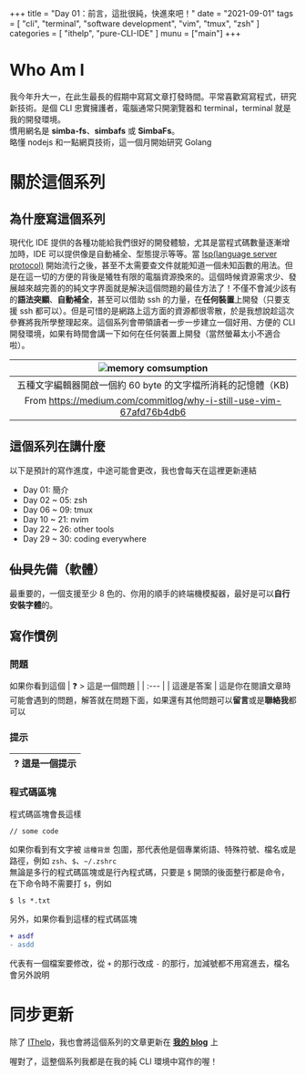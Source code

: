 +++
title = "Day 01：前言，這批很純，快進來吧！"
date = "2021-09-01"
tags = [
  "cli",
  "terminal",
  "software development",
  "vim",
  "tmux",
  "zsh"
]
categories = [ "ithelp", "pure-CLI-IDE" ]
munu = ["main"]
+++

# Who Am I
我今年升大一，在此生最長的假期中寫寫文章打發時間。平常喜歡寫寫程式，研究新技術。是個 CLI 忠實擁護者，電腦通常只開瀏覽器和 terminal，terminal 就是我的開發環境。  
慣用網名是 **simba-fs**、**simbafs** 或 **SimbaFs**。  
略懂 nodejs 和一點網頁技術，這一個月開始研究 Golang

# 關於這個系列
## 為什麼寫這個系列
現代化 IDE 提供的各種功能給我們很好的開發體驗，尤其是當程式碼數量逐漸增加時，IDE 可以提供像是自動補全、型態提示等等。當 [lsp(language server protocol)](https://docs.microsoft.com/zh-tw/visualstudio/extensibility/language-server-protocol?view=vs-2019) 開始流行之後，甚至不太需要查文件就能知道一個未知函數的用法。但是在這一切的方便的背後是犧牲有限的電腦資源換來的。這個時候資源需求少、發展越來越完善的的純文字界面就是解決這個問題的最佳方法了！不僅不會減少該有的**語法突顯**、**自動補全**，甚至可以借助 ssh 的力量，在**任何裝置**上開發（只要支援 ssh 都可以）。但是可惜的是網路上這方面的資源都很零散，於是我想說趁這次參賽將我所學整理起來。這個系列會帶領讀者一步一步建立一個好用、方便的 CLI 開發環境，如果有時間會講一下如何在任何裝置上開發（當然螢幕太小不適合啦）。

| ![memory comsumption](/images/ithelp/pure-CLI-IDE/day01/mem-comsumption.png)            |
| :---:                                                              |
| 五種文字編輯器開啟一個約 60 byte 的文字檔所消耗的記憶體（KB)       |
| From https://medium.com/commitlog/why-i-still-use-vim-67afd76b4db6 |

## 這個系列在講什麼
以下是預計的寫作進度，中途可能會更改，我也會每天在這裡更新連結
* Day 01: 簡介
* Day 02 ~ 05: zsh
* Day 06 ~ 09: tmux
* Day 10 ~ 21: nvim
* Day 22 ~ 26: other tools
* Day 29 ~ 30: coding everywhere

## ~~仙貝~~先備（軟體）
最重要的，一個支援至少 8 色的、你用的順手的終端機模擬器，最好是可以**自行安裝字體**的。

## 寫作慣例

### 問題
如果你看到這個
| ❓ > 這是一個問題 |
| :---              |
| 這邊是答案        |
這是你在閱讀文章時可能會遇到的問題，解答就在問題下面，如果還有其他問題可以**留言**或是**聯絡我**都可以

### 提示
| ? 這是一個提示 |
| :---            |

### 程式碼區塊
程式碼區塊會長這樣
```
// some code
```
如果你看到有文字被 `這種背景` 包圍，那代表他是個專業術語、特殊符號、檔名或是路徑，例如 `zsh`、`$`、`~/.zshrc`  
無論是多行的程式碼區塊或是行內程式碼，只要是 `$` 開頭的後面整行都是命令，在下命令時不需要打 `$`，例如
```
$ ls *.txt
```

另外，如果你看到這樣的程式碼區塊
```diff
+ asdf
- asdd
```
代表有一個檔案要修改，從 `+` 的那行改成 `-` 的那行，加減號都不用寫進去，檔名會另外說明

# 同步更新
除了 [IThelp](https://ithelp.ithome.com.tw/users/20130473/ironman/3975)，我也會將這個系列的文章更新在 **[我的 blog](https://blog.simba-fs.dev/categories/ithelp/pure-CLI-IDE)** 上

喔對了，這整個系列我都是在我的純 CLI 環境中寫作的喔！

